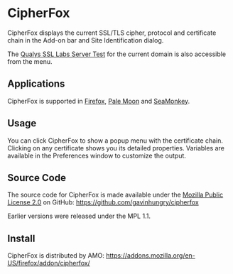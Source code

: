CipherFox
=========
CipherFox displays the current SSL/TLS cipher, protocol and certificate chain in
the Add-on bar and Site Identification dialog.

The [Qualys SSL Labs Server Test](https://www.ssllabs.com/ssltest/) for the
current domain is also accessible from the menu.

Applications
------------
CipherFox is supported in [Firefox](https://www.mozilla.org/firefox),
[Pale Moon](https://www.palemoon.org/) and
[SeaMonkey](http://www.seamonkey-project.org).

Usage
-----
You can click CipherFox to show a popup menu with the certificate chain.
Clicking on any certificate shows you its detailed properties.  Variables are
available in the Preferences window to customize the output.

Source Code
-----------
The source code for CipherFox is made available under the [Mozilla Public
License 2.0](https://www.mozilla.org/MPL/2.0/index.txt) on GitHub:
https://github.com/gavinhungry/cipherfox

Earlier versions were released under the MPL 1.1.

Install
-------
CipherFox is distributed by AMO:
https://addons.mozilla.org/en-US/firefox/addon/cipherfox/
